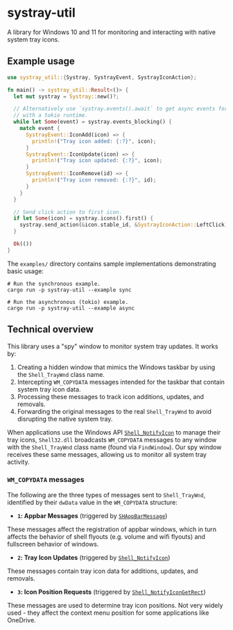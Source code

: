 # systray-util

A library for Windows 10 and 11 for monitoring and interacting with native system tray icons.

## Example usage

```rust
use systray_util::{Systray, SystrayEvent, SystrayIconAction};

fn main() -> systray_util::Result<()> {
  let mut systray = Systray::new()?;

  // Alternatively use `systray.events().await` to get async events for use
  // with a tokio runtime.
  while let Some(event) = systray.events_blocking() {
    match event {
      SystrayEvent::IconAdd(icon) => {
        println!("Tray icon added: {:?}", icon);
      }
      SystrayEvent::IconUpdate(icon) => {
        println!("Tray icon updated: {:?}", icon);
      }
      SystrayEvent::IconRemove(id) => {
        println!("Tray icon removed: {:?}", id);
      }
    }
  }

  // Send click action to first icon.
  if let Some(icon) = systray.icons().first() {
    systray.send_action(&icon.stable_id, &SystrayIconAction::LeftClick)?;
  }

  Ok(())
}
```

The `examples/` directory contains sample implementations demonstrating basic usage:

```shell
# Run the synchronous example.
cargo run -p systray-util --example sync

# Run the asynchronous (tokio) example.
cargo run -p systray-util --example async
```

## Technical overview

This library uses a "spy" window to monitor system tray updates. It works by:

1. Creating a hidden window that mimics the Windows taskbar by using the `Shell_TrayWnd` class name.
2. Intercepting `WM_COPYDATA` messages intended for the taskbar that contain system tray icon data.
3. Processing these messages to track icon additions, updates, and removals.
4. Forwarding the original messages to the real `Shell_TrayWnd` to avoid disrupting the native system tray.

When applications use the Windows API [`Shell_NotifyIcon`](https://learn.microsoft.com/en-us/windows/win32/api/shellapi/nf-shellapi-shell_notifyiconw) to manage their tray icons, `Shell32.dll` broadcasts `WM_COPYDATA` messages to any window with the `Shell_TrayWnd` class name (found via `FindWindow`). Our spy window receives these same messages, allowing us to monitor all system tray activity.

### `WM_COPYDATA` messages

The following are the three types of messages sent to `Shell_TrayWnd`, identified by their `dwData` value in the `WM_COPYDATA` structure:

- **`1`: Appbar Messages** (triggered by [`SHAppBarMessage`](https://learn.microsoft.com/en-us/windows/win32/api/shellapi/nf-shellapi-shappbarmessage))

These messages affect the registration of appbar windows, which in turn affects the behavior of shell flyouts (e.g. volume and wifi flyouts) and fullscreen behavior of windows.

- **`2`: Tray Icon Updates** (triggered by [`Shell_NotifyIcon`](https://learn.microsoft.com/en-us/windows/win32/api/shellapi/nf-shellapi-shell_notifyiconw))

These messages contain tray icon data for additions, updates, and removals.

- **`3`: Icon Position Requests** (triggered by [`Shell_NotifyIconGetRect`](https://learn.microsoft.com/en-us/windows/win32/api/shellapi/nf-shellapi-shell_notifyicongetrect))

These messages are used to determine tray icon positions. Not very widely used - they affect the context menu position for some applications like OneDrive.
